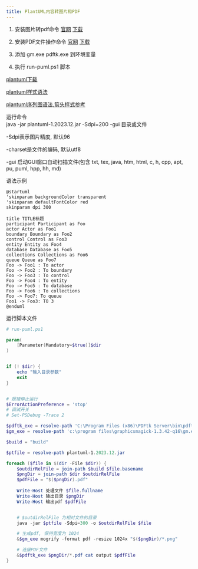 ```yaml
---
title: PlantUML内容转图片和PDF
---
```


1. 安装图片转pdf命令 [官网](http://www.GraphicsMagick.org) [下载](https://sourceforge.net/projects/graphicsmagick/files/graphicsmagick-binaries/)

2. 安装PDF文件操作命令 [官网](https://www.pdflabs.com/tools/pdftk-the-pdf-toolkit/) [下载](https://www.pdflabs.com/tools/pdftk-the-pdf-toolkit/pdftk_free-2.02-win-setup.exe)

3. 添加 gm.exe pdftk.exe 到环境变量

4. 执行 run-puml.ps1 脚本

[plantuml下载]( https://plantuml.com/zh/download)

[plantuml样式语法]( https://plantuml.com/zh/skinparam)

[plantuml序列图语法,箭头样式参考]( https://plantuml.com/zh/sequence-diagram)

运行命令  
java -jar plantuml-1.2023.12.jar -Sdpi=200 -gui 目录或文件

-Sdpi表示图片精度, 默认96

-charset是文件的编码, 默认utf8

-gui 启动GUI窗口自动扫描文件(包含 txt, tex, java, htm, html, c, h, cpp, apt, pu, puml, hpp, hh, md)


语法示例
```
@startuml
'skinparam backgroundColor transparent
'skinparam defaultFontColor red
skinparam dpi 300

title TITLE标题
participant Participant as Foo
actor Actor as Foo1
boundary Boundary as Foo2
control Control as Foo3
entity Entity as Foo4
database Database as Foo5
collections Collections as Foo6
queue Queue as Foo7
Foo -> Foo1 : To actor
Foo -> Foo2 : To boundary
Foo -> Foo3 : To control
Foo -> Foo4 : To entity
Foo -> Foo5 : To database
Foo -> Foo6 : To collections
Foo -> Foo7: To queue
Foo1 -> Foo3: TO 3
@enduml

```

运行脚本文件
```powershell
# run-puml.ps1

param(
    [Parameter(Mandatory=$true)]$dir
)


if (! $dir) {
    echo "输入目录参数"
    exit
}


# 报错停止运行
$ErrorActionPreference = 'stop'
# 调试开关
# Set-PSDebug -Trace 2

$pdftk_exe = resolve-path 'C:\Program Files (x86)\PDFtk Server\bin\pdftk.exe'
$gm_exe = resolve-path 'c:\program files\graphicsmagick-1.3.42-q16\gm.exe'

$build = "build"

$ptfile = resolve-path plantuml-1.2023.12.jar

foreach ($file in $(dir -File $dir)) {
    $outdirRelFile = join-path $build $file.basename
    $pngDir = join-path $dir $outdirRelFile
    $pdfFile = "$($pngDir).pdf"
    
    Write-Host 处理文件 $file.fullname
    Write-Host 输出目录 $pngDir
    Write-Host 输出pdf $pdfFile


    # $outdirRelFile 为相对文件的目录
    java -jar $ptfile -Sdpi=300 -o $outdirRelFile $file

    # 生成pdf, 保持宽度为 1024
    &$gm_exe mogrify -format pdf -resize 1024x "$($pngDir)/*.png"

    # 连接PDF文件
    &$pdftk_exe $pngDir/*.pdf cat output $pdfFile
}



```
